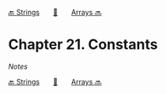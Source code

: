 [🔙 Strings][previous-chapter]&nbsp;&nbsp;&nbsp;&nbsp;&nbsp;&nbsp;&nbsp;[🏡][readme]&nbsp;&nbsp;&nbsp;&nbsp;&nbsp;&nbsp;&nbsp;[Arrays 🔜][upcoming-chapter]

# Chapter 21. Constants

_Notes_

[🔙 Strings][previous-chapter]&nbsp;&nbsp;&nbsp;&nbsp;&nbsp;&nbsp;&nbsp;[🏡][readme]&nbsp;&nbsp;&nbsp;&nbsp;&nbsp;&nbsp;&nbsp;[Arrays 🔜][upcoming-chapter]

[readme]: README.md
[previous-chapter]: ch020-strings.md
[upcoming-chapter]: ch022-arrays.md